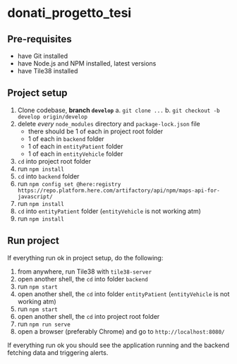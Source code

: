 # donati_progetto_tesi

## Pre-requisites

  - have Git installed
  - have Node.js and NPM installed, latest versions
  - have Tile38 installed

## Project setup

  1. Clone codebase, **branch `develop`**
     a. `git clone ...`
     b. `git checkout -b develop origin/develop`
  3. delete *every* `node_modules` directory and `package-lock.json` file
     - there should be 1 of each in project root folder
     - 1 of each in `backend` folder
     - 1 of each in `entityPatient` folder
     - 1 of each in `entityVehicle` folder
  5. `cd` into project root folder
  6. run `npm install`
  7. `cd` into `backend` folder
  8. run `npm config set @here:registry https://repo.platform.here.com/artifactory/api/npm/maps-api-for-javascript/`
  9. run `npm install`
  10. `cd` into `entityPatient` folder (`entityVehicle` is not working atm)
  11. run `npm install`

## Run project

If everything run ok in project setup, do the following:

  1. from anywhere, run Tile38 with `tile38-server`
  2. open another shell, the `cd` into folder `backend`
  3. run `npm start`
  4. open another shell, the `cd` into folder `entityPatient` (`entityVehicle` is not working atm)
  5. run `npm start`
  6. open another shell, the `cd` into project root folder
  7. run `npm run serve`
  8. open a browser (preferably Chrome) and go to `http://localhost:8080/`

If everything run ok you should see the application running and the backend fetching data and triggering alerts.
